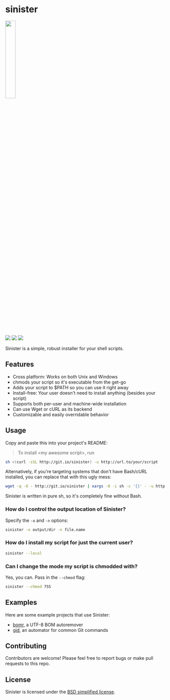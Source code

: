 # sinister

<img src="http://i.imgur.com/K5WhqMW.png" width="25%"/>

[![](https://img.shields.io/travis/jamesqo/sinister.svg?style=flat-square)]() [![](https://img.shields.io/badge/license-BSD-blue.svg?style=flat-square)](LICENSE) [![](https://img.shields.io/badge/gitter-join-FF2B6E.svg?style=flat-square)](https://gitter.im/jamesqo/sinister)

Sinister is a simple, robust installer for your shell scripts.

## Features

- Cross platform: Works on both Unix and Windows
- chmods your script so it's executable from the get-go
- Adds your script to $PATH so you can use it right away
- Install-free: Your user doesn't need to install anything (besides your script)
- Supports both per-user and machine-wide installation
- Can use Wget or cURL as its backend
- Customizable and easily overridable behavior

## Usage

Copy and paste this into your project's README:

> To install \<my awesome script>, run

```sh
sh <(curl -sSL http://git.io/sinister) -u http://url.to/your/script
```

Alternatively, if you're targeting systems that don't have Bash/cURL installed, you can replace that with this ugly mess:

```sh
wget -q -O - http://git.io/sinister | xargs -0 -i sh -c '{}' - -u http://url.to/your/script
```

Sinister is written in pure sh, so it's completely fine without Bash.

### How do I control the output location of Sinister?

Specify the `-o` and `-n` options:

```sh
sinister -o output/dir -n file.name
```

### How do I install my script for just the current user?

```sh
sinister --local
```

### Can I change the mode my script is chmodded with?

Yes, you can. Pass in the `--chmod` flag:

```sh
sinister --chmod 755
```

## Examples

Here are some example projects that use Sinister:

- [bomr](https://github.com/jamesqo/bomr), a UTF-8 BOM autoremover
- [gid](https://github.com/jamesqo/gid), an automator for common Git commands

## Contributing

Contributors are welcome! Please feel free to report bugs or make pull requests to this repo.

## License

Sinister is licensed under the [BSD simplified license](LICENSE).
